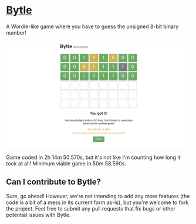 # [Bytle](https://jamesl.me/bytle)
A Wordle-like game where you have to guess the unsigned 8-bit binary number!

![Screenshot of Bytle](media/demo.png)

Game coded in 2h 14m 50.570s, but it's not like I'm counting how long it took at all! Minimum viable game in 50m 58.590s.

## Can I contribute to Bytle?
Sure, go ahead! However, we're not intending to add any more features (the code is a bit of a mess in its current form as-is), but you're welcome to fork the project. Feel free to submit any pull requests that fix bugs or other potential issues with Bytle.
